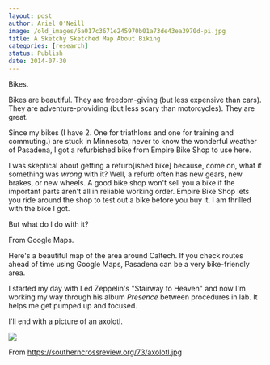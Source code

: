 ```yaml
---
layout: post
author: Ariel O'Neill
image: /old_images/6a017c3671e245970b01a73de43ea3970d-pi.jpg
title: A Sketchy Sketched Map About Biking
categories: [research]
status: Publish
date: 2014-07-30
---
```


Bikes.

Bikes are beautiful. They are freedom-giving (but less expensive than cars). They are adventure-providing (but less scary than motorcycles). They are great.

Since my bikes (I have 2. One for triathlons and one for training and commuting.) are stuck in Minnesota, never to know the wonderful weather of Pasadena, I got a refurbished bike from Empire Bike Shop to use here.

I was skeptical about getting a refurb[ished bike] because, come on, what if something was *wrong* with it? Well, a refurb often has new gears, new brakes, or new wheels. A good bike shop won't sell you a bike if the important parts aren't all in reliable working order. Empire Bike Shop lets you ride around the shop to test out a bike before you buy it. I am thrilled with the bike I got.

But what do I do with it?

From Google Maps.

Here's a beautiful map of the area around Caltech. If you check routes ahead of time using Google Maps, Pasadena can be a very bike-friendly area.

I started my day with Led Zeppelin's "Stairway to Heaven" and now I'm working my way through his album *Presence* between procedures in lab. It helps me get pumped up and focused.

I'll end with a picture of an axolotl.


![](/old_images/6a017c3671e245970b01a511d8d5af970c-pi.jpg)

From https://southerncrossreview.org/73/axolotl.jpg

